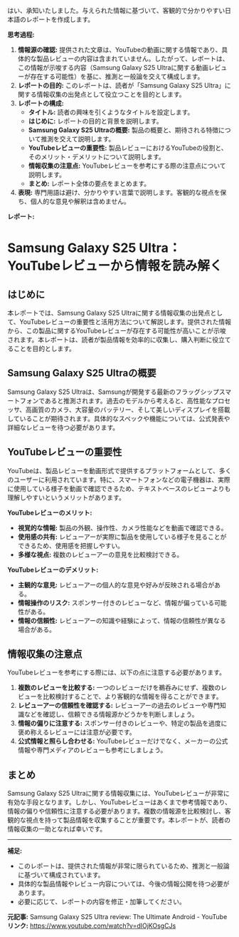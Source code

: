 はい、承知いたしました。与えられた情報に基づいて、客観的で分かりやすい日本語のレポートを作成します。

**思考過程:**

1. **情報源の確認:** 提供された文章は、YouTubeの動画に関する情報であり、具体的な製品レビューの内容は含まれていません。したがって、レポートは、この情報が示唆する内容（Samsung Galaxy S25 Ultraに関する動画レビューが存在する可能性）を基に、推測と一般論を交えて構成します。
2. **レポートの目的:** このレポートは、読者が「Samsung Galaxy S25 Ultra」に関する情報収集の出発点として役立つことを目的とします。
3. **レポートの構成:**
    *   **タイトル:** 読者の興味を引くようなタイトルを設定します。
    *   **はじめに:** レポートの目的と背景を説明します。
    *   **Samsung Galaxy S25 Ultraの概要:** 製品の概要と、期待される特徴について推測を交えて説明します。
    *   **YouTubeレビューの重要性:** 製品レビューにおけるYouTubeの役割と、そのメリット・デメリットについて説明します。
    *   **情報収集の注意点:** YouTubeレビューを参考にする際の注意点について説明します。
    *   **まとめ:** レポート全体の要点をまとめます。
4. **表現:** 専門用語は避け、分かりやすい言葉で説明します。客観的な視点を保ち、個人的な意見や解釈は含めません。

**レポート:**

# Samsung Galaxy S25 Ultra：YouTubeレビューから情報を読み解く

## はじめに

本レポートでは、Samsung Galaxy S25 Ultraに関する情報収集の出発点として、YouTubeレビューの重要性と活用方法について解説します。提供された情報から、この製品に関するYouTubeレビューが存在する可能性が高いことが示唆されます。本レポートは、読者が製品情報を効率的に収集し、購入判断に役立てることを目的とします。

## Samsung Galaxy S25 Ultraの概要

Samsung Galaxy S25 Ultraは、Samsungが開発する最新のフラッグシップスマートフォンであると推測されます。過去のモデルから考えると、高性能なプロセッサ、高画質のカメラ、大容量のバッテリー、そして美しいディスプレイを搭載していることが期待されます。具体的なスペックや機能については、公式発表や詳細なレビューを待つ必要があります。

## YouTubeレビューの重要性

YouTubeは、製品レビューを動画形式で提供するプラットフォームとして、多くのユーザーに利用されています。特に、スマートフォンなどの電子機器は、実際に使用している様子を動画で確認できるため、テキストベースのレビューよりも理解しやすいというメリットがあります。

**YouTubeレビューのメリット:**

*   **視覚的な情報:** 製品の外観、操作性、カメラ性能などを動画で確認できる。
*   **使用感の共有:** レビューアーが実際に製品を使用している様子を見ることができるため、使用感を把握しやすい。
*   **多様な視点:** 複数のレビューアーの意見を比較検討できる。

**YouTubeレビューのデメリット:**

*   **主観的な意見:** レビューアーの個人的な意見や好みが反映される場合がある。
*   **情報操作のリスク:** スポンサー付きのレビューなど、情報が偏っている可能性がある。
*   **情報の信頼性:** レビューアーの知識や経験によって、情報の信頼性が異なる場合がある。

## 情報収集の注意点

YouTubeレビューを参考にする際には、以下の点に注意する必要があります。

1.  **複数のレビューを比較する:** 一つのレビューだけを鵜呑みにせず、複数のレビューを比較検討することで、より客観的な情報を得ることができます。
2.  **レビューアーの信頼性を確認する:** レビューアーの過去のレビューや専門知識などを確認し、信頼できる情報源かどうかを判断しましょう。
3.  **情報の偏りに注意する:** スポンサー付きのレビューや、特定の製品を過度に褒め称えるレビューには注意が必要です。
4.  **公式情報と照らし合わせる:** YouTubeレビューだけでなく、メーカーの公式情報や専門メディアのレビューも参考にしましょう。

## まとめ

Samsung Galaxy S25 Ultraに関する情報収集には、YouTubeレビューが非常に有効な手段となります。しかし、YouTubeレビューはあくまで参考情報であり、情報の偏りや信頼性に注意する必要があります。複数の情報源を比較検討し、客観的な視点を持って製品情報を収集することが重要です。本レポートが、読者の情報収集の一助となれば幸いです。

---
**補足:**

*   このレポートは、提供された情報が非常に限られているため、推測と一般論に基づいて構成されています。
*   具体的な製品情報やレビュー内容については、今後の情報公開を待つ必要があります。
*   必要に応じて、レポートの内容を修正・加筆してください。


**元記事:** Samsung Galaxy S25 Ultra review: The Ultimate Android - YouTube
**リンク:** https://www.youtube.com/watch?v=dIOjKOsgCJs